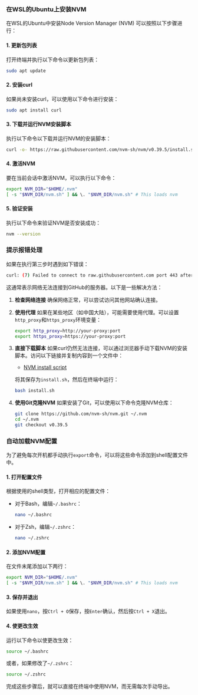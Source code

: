 ### 在WSL的Ubuntu上安装NVM

在WSL的Ubuntu中安装Node Version Manager (NVM) 可以按照以下步骤进行：

#### 1. 更新包列表
打开终端并执行以下命令以更新包列表：
```bash
sudo apt update
```

#### 2. 安装curl
如果尚未安装curl，可以使用以下命令进行安装：
```bash
sudo apt install curl
```

#### 3. 下载并运行NVM安装脚本
执行以下命令以下载并运行NVM的安装脚本：
```bash
curl -o- https://raw.githubusercontent.com/nvm-sh/nvm/v0.39.5/install.sh | bash
```

#### 4. 激活NVM
要在当前会话中激活NVM，可以执行以下命令：
```bash
export NVM_DIR="$HOME/.nvm"
[ -s "$NVM_DIR/nvm.sh" ] && \. "$NVM_DIR/nvm.sh" # This loads nvm
```

#### 5. 验证安装
执行以下命令来验证NVM是否安装成功：
```bash
nvm --version
```

### 提示报错处理

如果在执行第三步时遇到如下错误：
```sh
curl: (7) Failed to connect to raw.githubusercontent.com port 443 after 101 ms: Connection refused
```

这通常表示网络无法连接到GitHub的服务器。以下是一些解决方法：

1. **检查网络连接**
   确保网络正常，可以尝试访问其他网站确认连接。

2. **使用代理**
   如果在某些地区（如中国大陆），可能需要使用代理。可以设置`http_proxy`和`https_proxy`环境变量：
   ```bash
   export http_proxy=http://your-proxy:port
   export https_proxy=https://your-proxy:port
   ```

3. **直接下载脚本**
   如果curl仍然无法连接，可以通过浏览器手动下载NVM的安装脚本。访问以下链接并复制内容到一个文件中：
   - [NVM install script](https://raw.githubusercontent.com/nvm-sh/nvm/v0.39.5/install.sh)

   将其保存为`install.sh`，然后在终端中运行：
   ```bash
   bash install.sh
   ```

4. **使用Git克隆NVM**
   如果安装了Git，可以使用以下命令克隆NVM仓库：
   ```bash
   git clone https://github.com/nvm-sh/nvm.git ~/.nvm
   cd ~/.nvm
   git checkout v0.39.5
   ```

### 自动加载NVM配置

为了避免每次开机都手动执行`export`命令，可以将这些命令添加到shell配置文件中。

#### 1. 打开配置文件
根据使用的shell类型，打开相应的配置文件：
- 对于Bash，编辑`~/.bashrc`：
  ```bash
  nano ~/.bashrc
  ```
- 对于Zsh，编辑`~/.zshrc`：
  ```bash
  nano ~/.zshrc
  ```

#### 2. 添加NVM配置
在文件末尾添加以下两行：
```bash
export NVM_DIR="$HOME/.nvm"
[ -s "$NVM_DIR/nvm.sh" ] && \. "$NVM_DIR/nvm.sh" # This loads nvm
```

#### 3. 保存并退出
如果使用`nano`，按`Ctrl + O`保存，按`Enter`确认，然后按`Ctrl + X`退出。

#### 4. 使更改生效
运行以下命令以使更改生效：
```bash
source ~/.bashrc
```
或者，如果修改了`~/.zshrc`：
```bash
source ~/.zshrc
```

完成这些步骤后，就可以直接在终端中使用NVM，而无需每次手动导出。